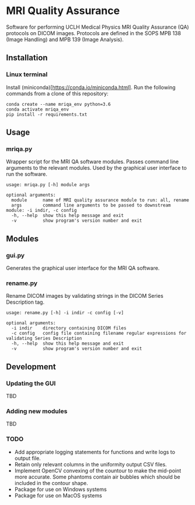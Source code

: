 # MRI Quality Assurance

Software for performing UCLH Medical Physics MRI Quality Assurance (QA) protocols on DICOM images. Protocols are defined in the SOPS MPB 138 (Image Handling) and MPB 139 (Image Analysis).

## Installation
### Linux terminal
Install (miniconda)[https://conda.io/miniconda.html]. Run the following commands from a clone of this repository:
```
conda create --name mriqa_env python=3.6
conda activate mriqa_env
pip install -r requirements.txt
```

## Usage

### mriqa.py
Wrapper script for the MRI QA software modules. Passes command line arguments to the relevant modules. Used by the graphical user interface to run the software.
```
usage: mriqa.py [-h] module args

optional arguments:
  module      name of MRI quality assurance module to run: all, rename
  args        command line arguments to be passed to downstream module: -i indir, -c config
  -h, --help  show this help message and exit
  -v          show program's version number and exit
```

## Modules

### gui.py
Generates the graphical user interface for the MRI QA software.

### rename.py
Rename DICOM images by validating strings in the DICOM Series Description tag.
```
usage: rename.py [-h] -i indir -c config [-v]

optional arguments:
  -i indir    directory containing DICOM files
  -c config   config file containing filename regular expressions for validating Series Description
  -h, --help  show this help message and exit
  -v          show program's version number and exit
```

## Development

### Updating the GUI
TBD

### Adding new modules
TBD

### TODO
* Add appropriate logging statements for functions and write logs to output file.
* Retain only relevant columns in the uniformity output CSV files.
* Implement OpenCV convexing of the countour to make the mid-point more accurate. Some phantoms contain air bubbles which should be included in the contour shape.
* Package for use on Windows systems
* Package for use on MacOS systems
